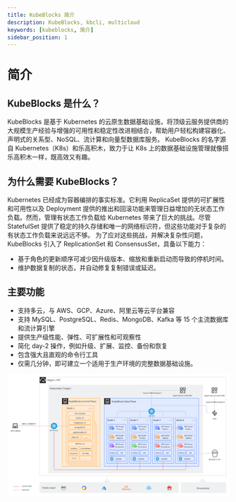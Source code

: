 ```yaml
---
title: KubeBlocks 简介
description: KubeBlocks, kbcli, multicloud
keywords: [kubeblocks, 简介]
sidebar_position: 1
---
```


# 简介

## KubeBlocks 是什么？

KubeBlocks 是基于 Kubernetes 的云原生数据基础设施，将顶级云服务提供商的大规模生产经验与增强的可用性和稳定性改进相结合，帮助用户轻松构建容器化、声明式的关系型、NoSQL、流计算和向量型数据库服务。
KubeBlocks 的名字源自 Kubernetes（K8s）和乐高积木，致力于让 K8s 上的数据基础设施管理就像搭乐高积木一样，既高效又有趣。

## 为什么需要 KubeBlocks？

Kubernetes 已经成为容器编排的事实标准。它利用 ReplicaSet 提供的可扩展性和可用性以及 Deployment 提供的推出和回滚功能来管理日益增加的无状态工作负载。然而，管理有状态工作负载给 Kubernetes 带来了巨大的挑战。尽管 StatefulSet 提供了稳定的持久存储和唯一的网络标识符，但这些功能对于复杂的有状态工作负载来说远远不够。
为了应对这些挑战，并解决复杂性问题，KubeBlocks 引入了 ReplicationSet 和 ConsensusSet，具备以下能力：
- 基于角色的更新顺序可减少因升级版本、缩放和重新启动而导致的停机时间。
- 维护数据复制的状态，并自动修复复制错误或延迟。

## 主要功能

- 支持多云，与 AWS、GCP、Azure、阿里云等云平台兼容
- 支持 MySQL、PostgreSQL、Redis、MongoDB、Kafka 等 15 个主流数据库和流计算引擎
- 提供生产级性能、弹性、可扩展性和可观察性
- 简化 day-2 操作，例如升级、扩展、监控、备份和恢复
- 包含强大且直观的命令行工具
- 仅需几分钟，即可建立一个适用于生产环境的完整数据基础设施。

![KubeBlocks 架构图](./../../img/kubeblocks-architecture.png)
